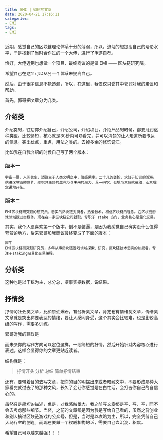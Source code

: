 ```yaml
---
title: EMI | 如何写文章
date: 2020-04-21 17:16:11
categories:
- EMI
tags:
- EMI
---
```

近期，感觉自己的区块链理论体系十分的薄弱，所以，迫切的想提高自己的理论水平，于是找到了当时合作过的一个大佬，进行了毛遂自荐。

恰好，大佬近期也想做一个项目，最终商议的是做 EMI —— 区块链研究院。

<!-- more -->

希望自己在这里可以从另一个体系来提高自己。

然后，由于很多信息不能透漏，所以，在这里，我仅仅只说其中郭哥对我的建议和帮助。

首先，郭哥把文章分为几类。

## 介绍类

介绍类的，往后你介绍自己，介绍公司，介绍项目，介绍产品的时候，都要用到这种类型。比较简短，核心就是30秒内可以看完，并可以清楚的让人知道所要传达的信息。突出优点，重点，用法之类的。去掉多余的修饰词汇。

比如我在自我介绍的时候自己写了两个版本：

### 版本一

	宇宙一粟，人间微尘，适逢生于人类文明之中，倍感荣幸。二十几的蹉跎，求知于知识的瀚海。偶进区块链的世界，感叹其蓬勃的生命力与未来的潜力，虽一码农，但想为其铺就道路，让其理念遍地开花。

### 版本二

	EMI区块链研究院的研究员，忠实的区块链支持者，热爱技术，相信区块链的理念。在区块链游戏领域做过自媒体，现在在一家区块链公司就职，专职于 stake 方向，业务核心是量化交易。

其实，我个人更喜欢第一个版本，倒不是装逼，是因为我感觉自己确实没什么值得夸赞的地方，后来郭哥和我商议最终变成了下面的版本：

	犀牛
	EMI区块链研究院研究员，多年从事区块链游戏领域探索、研究，区块链技术忠实的热爱者，专注于staking及量化交易编程。

## 分析类

这种也是以干练为主，总分总，摆事实摆数据，说结果。

## 抒情类

抒情的社会类文章，比如原油爆仓，有分析类文章，肯定也有情绪类文章，情绪类文章就是突出你要表达的情绪，要让人感同身受，这个其实会比较难，也是比较高级的写作，需要多训练。

郭哥对我的建议是

而未来你的写作方向可以定位这样，一段简短的抒情，然后开始针对内容核心进行表述。这样会显得你的文章更贴近读者。

结构就是：

>抒情开头 分析 总结 简单抒情结束

还有，要带着目的去写文章，把你的目的明摆出来或者暗藏文中，不要形成那种大家看完就过去了的那种文风，长久了会让你感觉是在白忙活，会打击你自己的自信心的。

虽然只是简短的描述，但是，对我感触很大，我之前写文章都是写、写、写，而不会去考虑那些细节。当然，之前的文章都是因为我是写给自己看的，虽然之前创业和别人搞过区块链游戏的公众号，但是，当时是以攻略为主，所以，完全凭借自己天马行空的创造。而现在要做一个权威机构的话，需要自己去沉淀、积累。

希望自己可以越来越强！！！
